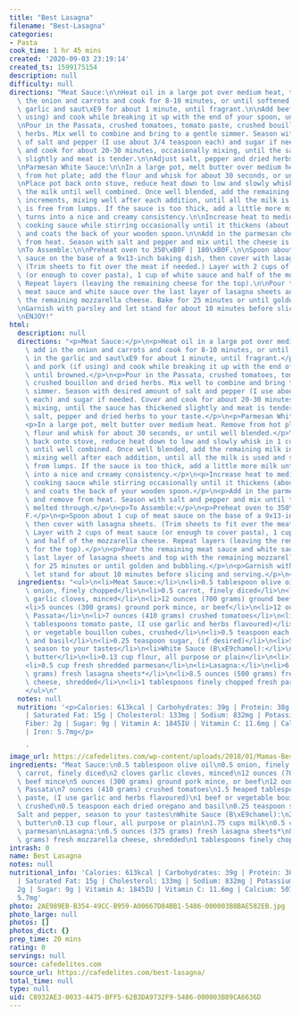 ```yaml
---
title: "Best Lasagna"
filename: "Best-Lasagna"
categories:
- Pasta
cook_time: 1 hr 45 mins
created: '2020-09-03 23:19:14'
created_ts: 1599175154
description: null
difficulty: null
directions: "Meat Sauce:\n\nHeat oil in a large pot over medium heat, then add in\
  \ the onion and carrots and cook for 8-10 minutes, or until softened. Add in the\
  \ garlic and saut\xE9 for about 1 minute, until fragrant.\n\nAdd beef and pork (if\
  \ using) and cook while breaking it up with the end of your spoon, until browned.\n\
  \nPour in the Passata, crushed tomatoes, tomato paste, crushed bouillon and dried\
  \ herbs. Mix well to combine and bring to a gentle simmer. Season with desired amount\
  \ of salt and pepper (I use about 3/4 teaspoon each) and sugar if needed. Cover\
  \ and cook for about 20-30 minutes, occasionally mixing, until the sauce has thickened\
  \ slightly and meat is tender.\n\nAdjust salt, pepper and dried herbs to your taste.\n\
  \nParmesan White Sauce:\n\nIn a large pot, melt butter over medium heat. Remove\
  \ from hot plate; add the flour and whisk for about 30 seconds, or until well blended.\n\
  \nPlace pot back onto stove, reduce heat down to low and slowly whisk in 1 cup of\
  \ the milk until well combined. Once well blended, add the remaining milk in 1 cup\
  \ increments, mixing well after each addition, until all the milk is used and sauce\
  \ is free from lumps. If the sauce is too thick, add a little more milk until it\
  \ turns into a nice and creamy consistency.\n\nIncrease heat to medium and continue\
  \ cooking sauce while stirring occasionally until it thickens (about 6-7 minutes)\
  \ and coats the back of your wooden spoon.\n\nAdd in the parmesan cheese and remove\
  \ from heat. Season with salt and pepper and mix until the cheese is melted through.\n\
  \nTo Assemble:\n\nPreheat oven to 350\xB0F | 180\xB0F.\n\nSpoon about 1 cup of meat\
  \ sauce on the base of a 9x13-inch baking dish, then cover with lasagna sheets.\
  \ (Trim sheets to fit over the meat if needed.) Layer with 2 cups of meat sauce\
  \ (or enough to cover pasta), 1 cup of white sauce and half of the mozzarella cheese.\
  \ Repeat layers (leaving the remaining cheese for the top).\n\nPour the remaining\
  \ meat sauce and white sauce over the last layer of lasagna sheets and top with\
  \ the remaining mozzarella cheese. Bake for 25 minutes or until golden and bubbling.\n\
  \nGarnish with parsley and let stand for about 10 minutes before slicing and serving.\n\
  \nENJOY!"
html:
  description: null
  directions: "<p>Meat Sauce:</p>\n<p>Heat oil in a large pot over medium heat, then\
    \ add in the onion and carrots and cook for 8-10 minutes, or until softened. Add\
    \ in the garlic and saut\xE9 for about 1 minute, until fragrant.</p>\n<p>Add beef\
    \ and pork (if using) and cook while breaking it up with the end of your spoon,\
    \ until browned.</p>\n<p>Pour in the Passata, crushed tomatoes, tomato paste,\
    \ crushed bouillon and dried herbs. Mix well to combine and bring to a gentle\
    \ simmer. Season with desired amount of salt and pepper (I use about 3/4 teaspoon\
    \ each) and sugar if needed. Cover and cook for about 20-30 minutes, occasionally\
    \ mixing, until the sauce has thickened slightly and meat is tender.</p>\n<p>Adjust\
    \ salt, pepper and dried herbs to your taste.</p>\n<p>Parmesan White Sauce:</p>\n\
    <p>In a large pot, melt butter over medium heat. Remove from hot plate; add the\
    \ flour and whisk for about 30 seconds, or until well blended.</p>\n<p>Place pot\
    \ back onto stove, reduce heat down to low and slowly whisk in 1 cup of the milk\
    \ until well combined. Once well blended, add the remaining milk in 1 cup increments,\
    \ mixing well after each addition, until all the milk is used and sauce is free\
    \ from lumps. If the sauce is too thick, add a little more milk until it turns\
    \ into a nice and creamy consistency.</p>\n<p>Increase heat to medium and continue\
    \ cooking sauce while stirring occasionally until it thickens (about 6-7 minutes)\
    \ and coats the back of your wooden spoon.</p>\n<p>Add in the parmesan cheese\
    \ and remove from heat. Season with salt and pepper and mix until the cheese is\
    \ melted through.</p>\n<p>To Assemble:</p>\n<p>Preheat oven to 350\xB0F | 180\xB0\
    F.</p>\n<p>Spoon about 1 cup of meat sauce on the base of a 9x13-inch baking dish,\
    \ then cover with lasagna sheets. (Trim sheets to fit over the meat if needed.)\
    \ Layer with 2 cups of meat sauce (or enough to cover pasta), 1 cup of white sauce\
    \ and half of the mozzarella cheese. Repeat layers (leaving the remaining cheese\
    \ for the top).</p>\n<p>Pour the remaining meat sauce and white sauce over the\
    \ last layer of lasagna sheets and top with the remaining mozzarella cheese. Bake\
    \ for 25 minutes or until golden and bubbling.</p>\n<p>Garnish with parsley and\
    \ let stand for about 10 minutes before slicing and serving.</p>\n<p>ENJOY!</p>\n"
  ingredients: "<ul>\n<li>Meat Sauce:</li>\n<li>0.5 tablespoon olive oil</li>\n<li>0.5\
    \ onion, finely chopped</li>\n<li>0.5 carrot, finely diced</li>\n<li>2 cloves\
    \ garlic cloves, minced</li>\n<li>12 ounces (700 grams) ground beef mince</li>\n\
    <li>5 ounces (300 grams) ground pork mince, or beef</li>\n<li>12 ounces (700 grams)\
    \ Passata</li>\n<li>7 ounces (410 grams) crushed tomatoes</li>\n<li>1.5 heaped\
    \ tablespoons tomato paste, (I use garlic and herbs flavoured)</li>\n<li>1 beef\
    \ or vegetable bouillon cubes, crushed</li>\n<li>0.5 teaspoon each dried oregano\
    \ and basil</li>\n<li>0.25 teaspoon sugar, (if desired)</li>\n<li>Salt and pepper,\
    \ season to your tastes</li>\n<li>White Sauce (B\xE9chamel):</li>\n<li>2 tablespoons\
    \ butter</li>\n<li>0.13 cup flour, all purpose or plain</li>\n<li>1.75 cups milk</li>\n\
    <li>0.5 cup fresh shredded parmesan</li>\n<li>Lasagna:</li>\n<li>6.5 ounces (375\
    \ grams) fresh lasagna sheets*</li>\n<li>8.5 ounces (500 grams) fresh mozzarella\
    \ cheese, shredded</li>\n<li>1 tablespoons finely chopped fresh parsley</li>\n\
    </ul>\n"
  notes: null
  nutrition: '<p>Calories: 613kcal | Carbohydrates: 39g | Protein: 38g | Fat: 31g
    | Saturated Fat: 15g | Cholesterol: 133mg | Sodium: 832mg | Potassium: 918mg |
    Fiber: 2g | Sugar: 9g | Vitamin A: 1845IU | Vitamin C: 11.6mg | Calcium: 507mg
    | Iron: 5.7mg</p>

    '
image_url: https://cafedelites.com/wp-content/uploads/2018/01/Mamas-Best-Lasagna-IMAGE-13-1365x2048.jpg
ingredients: "Meat Sauce:\n0.5 tablespoon olive oil\n0.5 onion, finely chopped\n0.5\
  \ carrot, finely diced\n2 cloves garlic cloves, minced\n12 ounces (700 grams) ground\
  \ beef mince\n5 ounces (300 grams) ground pork mince, or beef\n12 ounces (700 grams)\
  \ Passata\n7 ounces (410 grams) crushed tomatoes\n1.5 heaped tablespoons tomato\
  \ paste, (I use garlic and herbs flavoured)\n1 beef or vegetable bouillon cubes,\
  \ crushed\n0.5 teaspoon each dried oregano and basil\n0.25 teaspoon sugar, (if desired)\n\
  Salt and pepper, season to your tastes\nWhite Sauce (B\xE9chamel):\n2 tablespoons\
  \ butter\n0.13 cup flour, all purpose or plain\n1.75 cups milk\n0.5 cup fresh shredded\
  \ parmesan\nLasagna:\n6.5 ounces (375 grams) fresh lasagna sheets*\n8.5 ounces (500\
  \ grams) fresh mozzarella cheese, shredded\n1 tablespoons finely chopped fresh parsley"
intrash: 0
name: Best Lasagna
notes: null
nutritional_info: 'Calories: 613kcal | Carbohydrates: 39g | Protein: 38g | Fat: 31g
  | Saturated Fat: 15g | Cholesterol: 133mg | Sodium: 832mg | Potassium: 918mg | Fiber:
  2g | Sugar: 9g | Vitamin A: 1845IU | Vitamin C: 11.6mg | Calcium: 507mg | Iron:
  5.7mg'
photo: 2AE989EB-B354-49CC-B959-A00667D84BB1-5486-000003B8BAE582EB.jpg
photo_large: null
photos: []
photos_dict: {}
prep_time: 20 mins
rating: 0
servings: null
source: cafedelites.com
source_url: https://cafedelites.com/best-lasagna/
total_time: null
type: null
uid: C8932AE3-0033-4475-BFF5-62B3DA9732F9-5486-000003B89CA6636D
---
```

